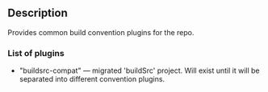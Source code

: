 ## Description

Provides common build convention plugins for the repo.

### List of plugins

- "buildsrc-compat" — migrated 'buildSrc' project. Will exist until it will be separated into different convention plugins.
